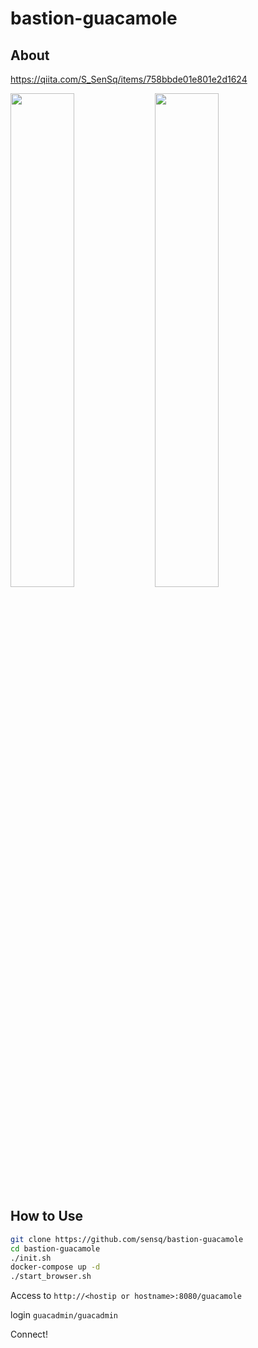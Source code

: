 # bastion-guacamole

## About

https://qiita.com/S_SenSq/items/758bbde01e801e2d1624

<img src=https://qiita-image-store.s3.ap-northeast-1.amazonaws.com/0/116209/b655238a-0b8f-17d1-a819-53045d98ab1e.png width=45%> <img src=https://qiita-image-store.s3.ap-northeast-1.amazonaws.com/0/116209/7991f996-2e2b-0941-2930-cf4253b3161b.png width=45%>

## How to Use

```bash
git clone https://github.com/sensq/bastion-guacamole
cd bastion-guacamole
./init.sh
docker-compose up -d
./start_browser.sh
```

Access to `http://<hostip or hostname>:8080/guacamole`

login `guacadmin/guacadmin`

Connect!

